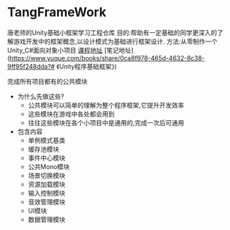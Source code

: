 # TangFrameWork
唐老师的Unity基础小框架学习工程仓库
目的:帮助有一定基础的同学更深入的了解游戏开发中的框架概念,以设计模式为基础进行框架设计.
方法:从零制作一个Unity_C#面向对象小项目
[课程地址](https://www.taikr.com/course/1100)
[笔记地址](https://www.yuque.com/books/share/0ca8f978-465d-4632-8c38-9ff95f248dda?# 《Unity程序基础框架》)

完成所有项目都有的公共模块
- 为什么先做这些?
   - 公共模块可以简单的理解为整个程序框架,它提升开发效率
   - 这些模块在游戏中各处都会用到
   - 往往这些模块在各个小项目中是通用的,完成一次后可通用
- 包含内容
   - 单例模式基类
   - 缓存池模块
   - 事件中心模块
   - 公共Mono模块
   - 场景切换模块
   - 资源加载模块
   - 输入控制模块
   - 音效管理模块
   - UI模块
   - 数据管理模块
